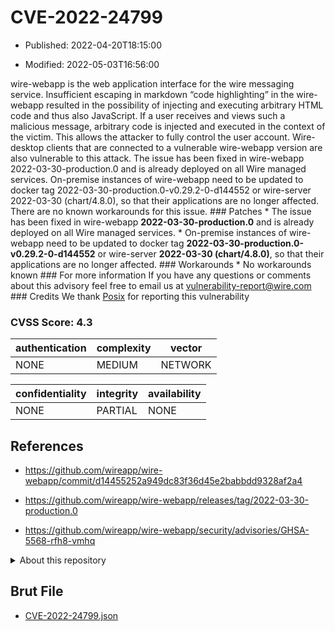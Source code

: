 # CVE-2022-24799

- Published: 2022-04-20T18:15:00

- Modified: 2022-05-03T16:56:00

wire-webapp is the web application interface for the wire messaging service. Insufficient escaping in markdown “code highlighting” in the wire-webapp resulted in the possibility of injecting and executing arbitrary HTML code and thus also JavaScript. If a user receives and views such a malicious message, arbitrary code is injected and executed in the context of the victim. This allows the attacker to fully control the user account. Wire-desktop clients that are connected to a vulnerable wire-webapp version are also vulnerable to this attack. The issue has been fixed in wire-webapp 2022-03-30-production.0 and is already deployed on all Wire managed services. On-premise instances of wire-webapp need to be updated to docker tag 2022-03-30-production.0-v0.29.2-0-d144552 or wire-server 2022-03-30 (chart/4.8.0), so that their applications are no longer affected. There are no known workarounds for this issue. ### Patches * The issue has been fixed in wire-webapp **2022-03-30-production.0** and is already deployed on all Wire managed services. * On-premise instances of wire-webapp need to be updated to docker tag **2022-03-30-production.0-v0.29.2-0-d144552** or wire-server **2022-03-30 (chart/4.8.0)**, so that their applications are no longer affected. ### Workarounds * No workarounds known ### For more information If you have any questions or comments about this advisory feel free to email us at [vulnerability-report@wire.com](mailto:vulnerability-report@wire.com) ### Credits We thank [Posix](https://twitter.com/po6ix) for reporting this vulnerability

### CVSS Score: **4.3**

| authentication | complexity | vector |
| --- | --- | --- |
| NONE | MEDIUM | NETWORK |

| confidentiality | integrity | availability |
| --- | --- | --- |
| NONE | PARTIAL | NONE |

## References

* https://github.com/wireapp/wire-webapp/commit/d14455252a949dc83f36d45e2babbdd9328af2a4

* https://github.com/wireapp/wire-webapp/releases/tag/2022-03-30-production.0

* https://github.com/wireapp/wire-webapp/security/advisories/GHSA-5568-rfh8-vmhq

<details>
<summary>About this repository</summary> 

  This repository is part of the project [Live Hack CVE](https://github.com/Live-Hack-CVE). Main website can be found [www.live-hack.org](https://www.live-hack.org) 
  
  Made by [Sn0wAlice](https://github.com/Sn0wAlice) for the people that care about security and need to have a feed of the latest CVEs. Hope you enjoy it, don't forget to star the repo and follow me on [Twitter](https://twitter.com/Sn0wAlice) and [Github](https://github.com/Sn0wAlice). And that is my [personnal website](https://www.alice-snow.me/)

  - [Home Page](https://github.com/Live-Hack-CVE)
  - [Framework](https://github.com/Live-Hack-CVE/cve-framework)
  - [CVE database](https://github.com/Live-Hack-CVE/full_database)
  - [Changelog](https://github.com/Live-Hack-CVE/Changelog)
</details>

## Brut File

* [CVE-2022-24799.json](https://raw.githubusercontent.com/Live-Hack-CVE/full_database/main/cves/2022/CVE-2022-24799.json)

